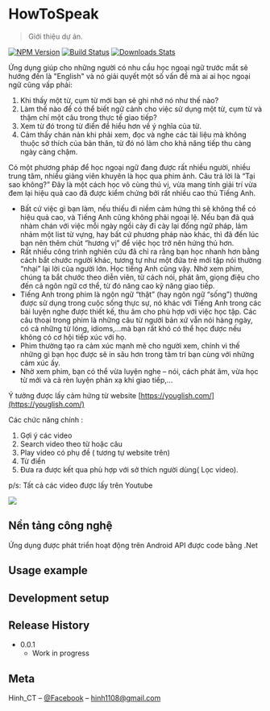 # HowToSpeak
> Giới thiệu dự án.

[![NPM Version][npm-image]][npm-url]
[![Build Status][travis-image]][travis-url]
[![Downloads Stats][npm-downloads]][npm-url]

Ứng dụng giúp cho những người có nhu cầu học ngoại ngữ trước mắt sẽ hướng đến là "English" và nó giải quyết một số vấn đề mà ai ai học ngoại ngữ cũng vấp phải:
1. Khi thấy một từ, cụm từ mới bạn sẽ ghi nhớ nó như thế nào?
2. Làm thế nào để có thể biết ngữ cảnh cho việc sử dụng một từ, cụm từ và thậm chí một câu trong thực tế giao tiếp?
3. Xem từ đó trong từ điển để hiểu hơn về ý nghĩa của từ.
4. Cảm thấy chán nản khi phải xem, đọc và nghe các tài liệu mà không thuộc sở thích của bản thân, từ đó nó làm cho khả năng tiếp thu càng ngày càng chậm.

Có một phương pháp để học ngoại ngữ đang được rất nhiều người, nhiều trung tâm, nhiểu giảng viên khuyên là học qua phim ảnh.
Câu trả lời là “Tại sao không?” 
Đây là một cách học vô cùng thú vị, vừa mang tính giải trí vừa đem lại hiệu quả cao đã được kiểm chứng bởi rất nhiều cao thủ Tiếng Anh.

* Bất cứ việc gì bạn làm, nếu thiếu đi niềm cảm hứng thì sẽ không thể có hiệu quả cao, và Tiếng Anh cũng không phải ngoại lệ. Nếu bạn đã quá nhàm chán với việc mỗi ngày ngồi cày đi cày lại đống ngữ pháp, lảm nhảm một list từ vựng, hay bất cứ phương pháp nào khác, thì đã đến lúc bạn nên thêm chút “hương vị” để việc học trở nên hứng thú hơn. 
* Rất nhiều công trình nghiên cứu đã chỉ ra rằng bạn học nhanh hơn bằng cách bắt chước người khác, tương tự như một đứa trẻ mới tập nói thường “nhại” lại lời của người lớn. Học tiếng Anh cũng vậy. Nhờ xem phim, chúng ta bắt chước theo diễn viên, từ cách nói, phát âm, giọng điệu cho đến cả ngôn ngữ cơ thể, từ đó nâng cao kỹ năng giao tiếp.
* Tiếng Anh trong phim là ngôn ngữ “thật” (hay ngôn ngữ “sống”) thường được sử dụng trong cuộc sống thực sự, nó khác với Tiếng Anh trong các bài luyện nghe được thiết kế, thu âm cho phù hợp với việc học tập. Các câu thoại trong phim là những câu từ người bản xứ vẫn nói hàng ngày, có cả những từ lóng, idioms,...mà bạn rất khó có thể học được nếu không có cơ hội tiếp xúc với họ.
* Phim thường tạo ra cảm xúc mạnh mẽ cho người xem, chính vì thế những gì bạn học được sẽ in sâu hơn trong tâm trí bạn cùng với những cảm xúc ấy.
* Nhờ xem phim, bạn có thể vừa luyện nghe – nói, cách phát âm, vừa học từ mới và cả rèn luyện phản xạ khi giao tiếp,...

Ý tưởng được lấy cảm hứng từ website [https://youglish.com/](https://youglish.com/)

Các chức năng chính :

1. Gợi ý các video
1. Search video theo từ hoặc câu
3. Play video có phụ đề ( tương tự website trên)
4. Từ điển
5. Đưa ra được kết qua phù hợp với sở thích người dùng( Lọc video).

p/s: Tất cả các video được lấy trên Youtube
	

![](header.png)

## Nền tảng công nghệ
Ứng dụng được phát triển hoạt động trên Android
API được code bằng .Net	


## Usage example


## Development setup


## Release History

* 0.0.1
    * Work in progress

## Meta

Hinh_CT – [@Facebook](https://www.facebook.com/Hinh1108) – hinh1108@gmail.com


<!-- Markdown link & img dfn's -->
[npm-image]: https://img.shields.io/npm/v/datadog-metrics.svg?style=flat-square
[npm-url]: https://npmjs.org/package/datadog-metrics
[npm-downloads]: https://img.shields.io/npm/dm/datadog-metrics.svg?style=flat-square
[travis-image]: https://img.shields.io/travis/dbader/node-datadog-metrics/master.svg?style=flat-square
[travis-url]: https://travis-ci.org/dbader/node-datadog-metrics
[wiki]: https://github.com/yourname/yourproject/wiki
